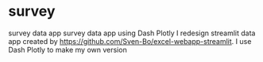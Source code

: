 # survey
survey data app
survey data app using Dash Plotly I redesign streamlit data app created by https://github.com/Sven-Bo/excel-webapp-streamlit. I use Dash Plotly to make my own version
